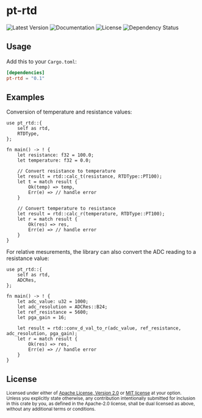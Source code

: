 # pt-rtd

![Latest Version](https://img.shields.io/crates/v/pt-rtd.svg)
![Documentation](https://docs.rs/pt-rtd/badge.svg)
![License](https://img.shields.io/crates/l/pt-rtd.svg)
![Dependency Status](https://deps.rs/repo/github/thecodechemist99/pt-rtd/status.svg)

## Usage

Add this to your `Cargo.toml`:

```toml
[dependencies]
pt-rtd = "0.1"
```

## Examples
Conversion of temperature and resistance values:
```rust,ignore
use pt_rtd::{
    self as rtd,
    RTDType,
};

fn main() -> ! {
    let resistance: f32 = 100.0;
    let temperature: f32 = 0.0;

    // Convert resistance to temperature
    let result = rtd::calc_t(resistance, RTDType::PT100);
    let t = match result {
        Ok(temp) => temp,
        Err(e) => // handle error
    }

    // Convert temperature to resistance
    let result = rtd::calc_r(temperature, RTDType::PT100);
    let r = match result {
        Ok(res) => res,
        Err(e) => // handle error
    }
}
```

For relative mesurements, the library can also convert the ADC reading to a resistance value:

```rust,ignore
use pt_rtd::{
    self as rtd,
    ADCRes,
};

fn main() -> ! {
    let adc_value: u32 = 1000;
    let adc_resolution = ADCRes::B24;
    let ref_resistance = 5600;
    let pga_gain = 16;

    let result = rtd::conv_d_val_to_r(adc_value, ref_resistance, adc_resolution, pga_gain);
    let r = match result {
        Ok(res) => res,
        Err(e) => // handle error
    }
}
```

## License

<sup>
Licensed under either of <a href="LICENSE-APACHE">Apache License, Version
2.0</a> or <a href="LICENSE-MIT">MIT license</a> at your option.
</sup>

<br>

<sub>
Unless you explicitly state otherwise, any contribution intentionally submitted
for inclusion in this crate by you, as defined in the Apache-2.0 license, shall
be dual licensed as above, without any additional terms or conditions.
</sub>

